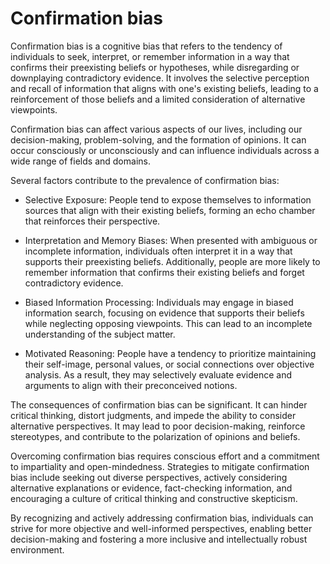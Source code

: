 # Confirmation bias

Confirmation bias is a cognitive bias that refers to the tendency of individuals to seek, interpret, 
or remember information in a way that confirms their preexisting beliefs or hypotheses,
while disregarding or downplaying contradictory evidence. 
It involves the selective perception and recall of information that aligns with one's existing beliefs, 
leading to a reinforcement of those beliefs and a limited consideration of alternative viewpoints.

Confirmation bias can affect various aspects of our lives, including our decision-making, problem-solving, and the formation of opinions. It can occur consciously or unconsciously and can influence individuals across a wide range of fields and domains.

Several factors contribute to the prevalence of confirmation bias:

* Selective Exposure: People tend to expose themselves to information sources that align with their existing beliefs, forming an echo chamber that reinforces their perspective.

* Interpretation and Memory Biases: When presented with ambiguous or incomplete information, individuals often interpret it in a way that supports their preexisting beliefs. Additionally, people are more likely to remember information that confirms their existing beliefs and forget contradictory evidence.

* Biased Information Processing: Individuals may engage in biased information search, focusing on evidence that supports their beliefs while neglecting opposing viewpoints. This can lead to an incomplete understanding of the subject matter.

* Motivated Reasoning: People have a tendency to prioritize maintaining their self-image, personal values, or social connections over objective analysis. As a result, they may selectively evaluate evidence and arguments to align with their preconceived notions.

The consequences of confirmation bias can be significant. It can hinder critical thinking, distort judgments, 
and impede the ability to consider alternative perspectives. It may lead to poor decision-making, reinforce stereotypes, 
and contribute to the polarization of opinions and beliefs.

Overcoming confirmation bias requires conscious effort and a commitment to impartiality and open-mindedness. 
Strategies to mitigate confirmation bias include seeking out diverse perspectives, 
actively considering alternative explanations or evidence, fact-checking information, 
and encouraging a culture of critical thinking and constructive skepticism.

By recognizing and actively addressing confirmation bias, individuals can strive for more objective and well-informed perspectives, 
enabling better decision-making and fostering a more inclusive and intellectually robust environment.